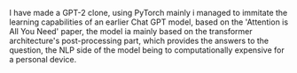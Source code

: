 I have made a GPT-2 clone, using PyTorch mainly i managed to immitate the learning capabilities of an earlier Chat GPT model, based on the 'Attention is All You Need' paper, the model ia mainly based on the transformer architecture's
post-processing part, which provides the answers to the question, the NLP side of the model being to computationally expensive for a personal device.

